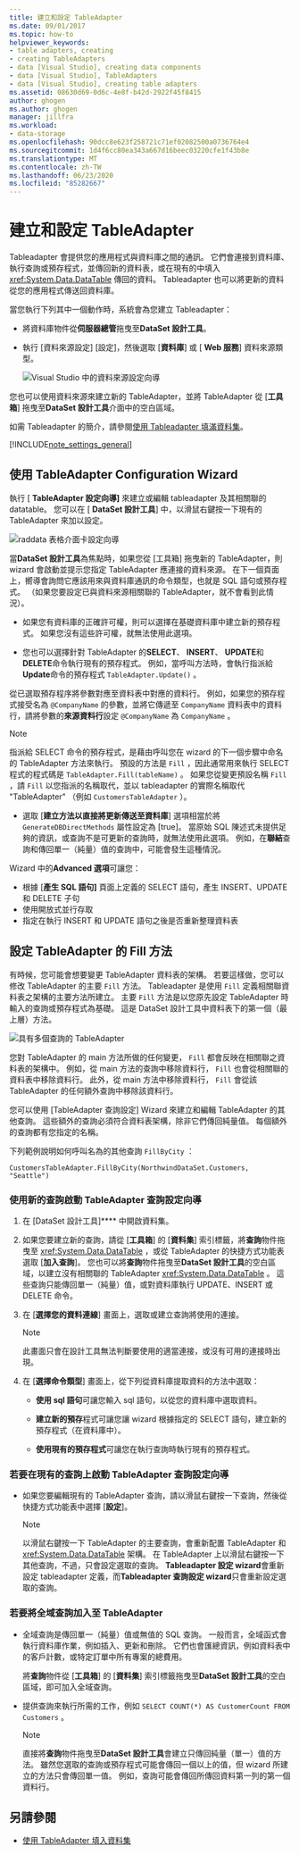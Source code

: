 ```yaml
---
title: 建立和設定 TableAdapter
ms.date: 09/01/2017
ms.topic: how-to
helpviewer_keywords:
- table adapters, creating
- creating TableAdapters
- data [Visual Studio], creating data components
- data [Visual Studio], TableAdapters
- data [Visual Studio], creating table adapters
ms.assetid: 08630d69-0d6c-4e8f-b42d-2922f45f8415
author: ghogen
ms.author: ghogen
manager: jillfra
ms.workload:
- data-storage
ms.openlocfilehash: 90dcc8e623f258721c71ef02082500a0736764e4
ms.sourcegitcommit: 1d4f6cc80ea343a667d16beec03220cfe1f43b8e
ms.translationtype: MT
ms.contentlocale: zh-TW
ms.lasthandoff: 06/23/2020
ms.locfileid: "85282667"
---
```

# <a name="create-and-configure-tableadapters"></a>建立和設定 TableAdapter

Tableadapter 會提供您的應用程式與資料庫之間的通訊。 它們會連接到資料庫、執行查詢或預存程式，並傳回新的資料表，或在現有的中填入 <xref:System.Data.DataTable> 傳回的資料。 Tableadapter 也可以將更新的資料從您的應用程式傳送回資料庫。

當您執行下列其中一個動作時，系統會為您建立 Tableadapter：

- 將資料庫物件從**伺服器總管**拖曳至**DataSet 設計工具**。

- 執行 [資料來源設定] [設定]，然後選取 [**資料庫**] 或 [ **Web 服務**] 資料來源類型。

   ![Visual Studio 中的資料來源設定向導](media/data-source-configuration-wizard.png)

您也可以使用資料來源來建立新的 TableAdapter，並將 TableAdapter 從 [**工具箱**] 拖曳至**DataSet 設計工具**介面中的空白區域。

如需 Tableadapter 的簡介，請參閱[使用 Tableadapter 填滿資料集](../data-tools/fill-datasets-by-using-tableadapters.md)。

[!INCLUDE[note_settings_general](../data-tools/includes/note_settings_general_md.md)]

## <a name="use-the-tableadapter-configuration-wizard"></a>使用 TableAdapter Configuration Wizard

執行 [ **TableAdapter 設定向導]** 來建立或編輯 tableadapter 及其相關聯的 datatable。 您可以在 [ **DataSet 設計工具**] 中，以滑鼠右鍵按一下現有的 TableAdapter 來加以設定。

![raddata 表格介面卡設定向導](../data-tools/media/raddata-table-adapter-configuration-wizard.png)

當**DataSet 設計工具**為焦點時，如果您從 [工具箱] 拖曳新的 TableAdapter，則 wizard 會啟動並提示您指定 TableAdapter 應連接的資料來源。 在下一個頁面上，嚮導會詢問它應該用來與資料庫通訊的命令類型，也就是 SQL 語句或預存程式。 （如果您要設定已與資料來源相關聯的 TableAdapter，就不會看到此情況）。

- 如果您有資料庫的正確許可權，則可以選擇在基礎資料庫中建立新的預存程式。 如果您沒有這些許可權，就無法使用此選項。

- 您也可以選擇針對 TableAdapter 的**SELECT**、 **INSERT**、 **UPDATE**和**DELETE**命令執行現有的預存程式。 例如，當呼叫方法時，會執行指派給**Update**命令的預存程式 `TableAdapter.Update()` 。

從已選取預存程序將參數對應至資料表中對應的資料行。 例如，如果您的預存程式接受名為 `@CompanyName` 的參數，並將它傳遞至 `CompanyName` 資料表中的資料行，請將參數的**來源資料行**設定 `@CompanyName` 為 `CompanyName` 。

> [!NOTE]
> 指派給 SELECT 命令的預存程式，是藉由呼叫您在 wizard 的下一個步驟中命名的 TableAdapter 方法來執行。 預設的方法是 `Fill` ，因此通常用來執行 SELECT 程式的程式碼是 `TableAdapter.Fill(tableName)` 。 如果您從變更預設名稱 `Fill` ，請 `Fill` 以您指派的名稱取代，並以 tableadapter 的實際名稱取代 "TableAdapter" （例如 `CustomersTableAdapter` ）。

- 選取 [**建立方法以直接將更新傳送至資料庫**] 選項相當於將 `GenerateDBDirectMethods` 屬性設定為 [true]。 當原始 SQL 陳述式未提供足夠的資訊，或查詢不是可更新的查詢時，就無法使用此選項。 例如，在**聯結**查詢和傳回單一（純量）值的查詢中，可能會發生這種情況。

Wizard 中的**Advanced 選項**可讓您：

- 根據 [**產生 SQL 語句]** 頁面上定義的 SELECT 語句，產生 INSERT、UPDATE 和 DELETE 子句
- 使用開放式並行存取
- 指定在執行 INSERT 和 UPDATE 語句之後是否重新整理資料表

## <a name="configure-a-tableadapters-fill-method"></a>設定 TableAdapter 的 Fill 方法

有時候，您可能會想要變更 TableAdapter 資料表的架構。 若要這樣做，您可以修改 TableAdapter 的主要 `Fill` 方法。 Tableadapter 是使用 `Fill` 定義相關聯資料表之架構的主要方法所建立。 主要 `Fill` 方法是以您原先設定 TableAdapter 時輸入的查詢或預存程式為基礎。 這是 DataSet 設計工具中資料表下的第一個（最上層）方法。

![具有多個查詢的 TableAdapter](../data-tools/media/tableadapter.gif)

您對 TableAdapter 的 main 方法所做的任何變更， `Fill` 都會反映在相關聯之資料表的架構中。 例如，從 main 方法的查詢中移除資料行， `Fill` 也會從相關聯的資料表中移除資料行。 此外，從 main 方法中移除資料行， `Fill` 會從該 TableAdapter 的任何額外查詢中移除該資料行。

您可以使用 [TableAdapter 查詢設定] Wizard 來建立和編輯 TableAdapter 的其他查詢。 這些額外的查詢必須符合資料表架構，除非它們傳回純量值。  每個額外的查詢都有您指定的名稱。

下列範例說明如何呼叫名為的其他查詢 `FillByCity` ：

`CustomersTableAdapter.FillByCity(NorthwindDataSet.Customers, "Seattle")`

### <a name="to-start-the-tableadapter-query-configuration-wizard-with-a-new-query"></a>使用新的查詢啟動 TableAdapter 查詢設定向導

1. 在 [DataSet 設計工具]**** 中開啟資料集。

2. 如果您要建立新的查詢，請從 [**工具箱**] 的 [**資料集**] 索引標籤，將**查詢**物件拖曳至 <xref:System.Data.DataTable> ，或從 TableAdapter 的快捷方式功能表選取 [**加入查詢**]。 您也可以將**查詢**物件拖曳至**DataSet 設計工具**的空白區域，以建立沒有相關聯的 TableAdapter <xref:System.Data.DataTable> 。 這些查詢只能傳回單一（純量）值，或對資料庫執行 UPDATE、INSERT 或 DELETE 命令。

3. 在 [**選擇您的資料連線**] 畫面上，選取或建立查詢將使用的連接。

    > [!NOTE]
    > 此畫面只會在設計工具無法判斷要使用的適當連接，或沒有可用的連接時出現。

4. 在 [**選擇命令類型**] 畫面上，從下列從資料庫提取資料的方法中選取：

    - **使用 sql 語句**可讓您輸入 sql 語句，以從您的資料庫中選取資料。

    - **建立新的預存**程式可讓您讓 wizard 根據指定的 SELECT 語句，建立新的預存程式（在資料庫中）。

    - **使用現有的預存程式**可讓您在執行查詢時執行現有的預存程式。

### <a name="to-start-the-tableadapter-query-configuration-wizard-on-an-existing-query"></a>若要在現有的查詢上啟動 TableAdapter 查詢設定向導

- 如果您要編輯現有的 TableAdapter 查詢，請以滑鼠右鍵按一下查詢，然後從快捷方式功能表中選擇 [**設定**]。

    > [!NOTE]
    > 以滑鼠右鍵按一下 TableAdapter 的主要查詢，會重新配置 TableAdapter 和 <xref:System.Data.DataTable> 架構。 在 TableAdapter 上以滑鼠右鍵按一下其他查詢，不過，只會設定選取的查詢。 **Tableadapter 設定 wizard**會重新設定 tableadapter 定義，而**Tableadapter 查詢設定 wizard**只會重新設定選取的查詢。

### <a name="to-add-a-global-query-to-a-tableadapter"></a>若要將全域查詢加入至 TableAdapter

- 全域查詢是傳回單一（純量）值或無值的 SQL 查詢。 一般而言，全域函式會執行資料庫作業，例如插入、更新和刪除。 它們也會匯總資訊，例如資料表中的客戶計數，或特定訂單中所有專案的總費用。

     將**查詢**物件從 [**工具箱**] 的 [**資料集**] 索引標籤拖曳至**DataSet 設計工具**的空白區域，即可加入全域查詢。

- 提供查詢來執行所需的工作，例如 `SELECT COUNT(*) AS CustomerCount FROM Customers` 。

    > [!NOTE]
    > 直接將**查詢**物件拖曳至**DataSet 設計工具**會建立只傳回純量（單一）值的方法。 雖然您選取的查詢或預存程式可能會傳回一個以上的值，但 wizard 所建立的方法只會傳回單一值。 例如，查詢可能會傳回所傳回資料第一列的第一個資料行。

## <a name="see-also"></a>另請參閱

- [使用 TableAdapter 填入資料集](../data-tools/fill-datasets-by-using-tableadapters.md)
